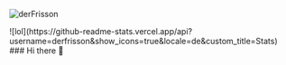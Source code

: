 <p><img align="center" src="https://github-readme-streak-stats.herokuapp.com/?user=derFrisson&" alt="derFrisson" /></p>
![lol](https://github-readme-stats.vercel.app/api?username=derfrisson&show_icons=true&locale=de&custom_title=Stats)
### Hi there 👋

<!--
**derFrisson/derFrisson** is a ✨ _special_ ✨ repository because its `README.md` (this file) appears on your GitHub profile.

Here are some ideas to get you started:

- 🔭 I’m currently working on ...
- 🌱 I’m currently learning ...
- 👯 I’m looking to collaborate on ...
- 🤔 I’m looking for help with ...
- 💬 Ask me about ...
- 📫 How to reach me: ...
- 😄 Pronouns: ...
- ⚡ Fun fact: ...
-->
